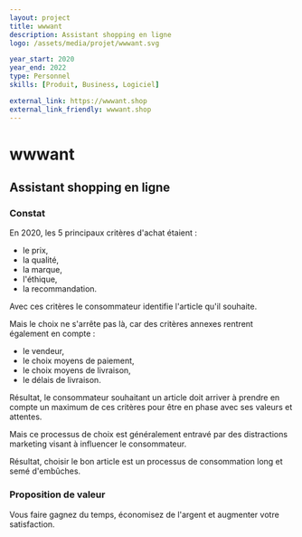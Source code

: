 ```yaml
---
layout: project
title: wwwant
description: Assistant shopping en ligne
logo: /assets/media/projet/wwwant.svg

year_start: 2020
year_end: 2022
type: Personnel
skills: [Produit, Business, Logiciel]

external_link: https://wwwant.shop
external_link_friendly: wwwant.shop
---
```


# wwwant

## Assistant shopping en ligne


### Constat

En 2020, les 5 principaux critères d'achat étaient :
- le prix,
- la qualité,
- la marque,
- l'éthique,
- la recommandation.

Avec ces critères le consommateur identifie l'article qu'il souhaite.

Mais le choix ne s'arrête pas là, car des critères annexes rentrent également en compte :
- le vendeur,
- le choix moyens de paiement,
- le choix moyens de livraison,
- le délais de livraison.

Résultat, le consommateur souhaitant un article doit arriver à prendre en compte un maximum de ces critères pour être en phase avec ses valeurs et attentes.

Mais ce processus de choix est généralement entravé par des distractions marketing visant à influencer le consommateur.

Résultat, choisir le bon article est un processus de consommation long et semé d'embûches.


### Proposition de valeur

Vous faire gagnez du temps, économisez de l'argent et augmenter votre satisfaction.
